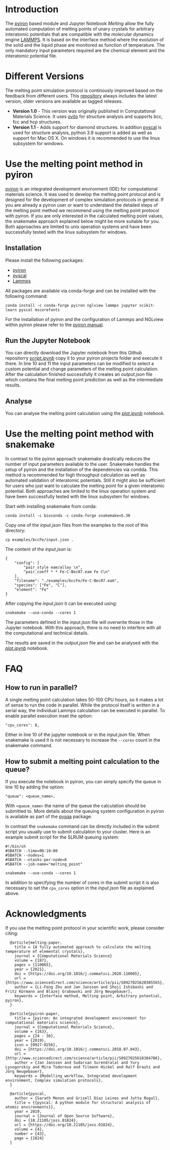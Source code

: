 # Introduction
The [pyiron](http://pyiron.org) based module and Jupyter Notebook *Melting* allow the fully automated computation of melting points of unary crystals for arbitrary interatomic potentials that are compatible with the molecular dynamics engine [LAMMPS](https://lammps.sandia.gov). It is based on the interface method where the evolution of the solid and the liquid phase are monitored as function of temperature. The only mandatory input parameters required are the chemical element and the interatomic potential file. 

# Different Versions 
The melting point simulation protocol is continously improved based on the feedback from different users. This [repository](https://github.com/pyiron/pyiron_meltingpoint) always includes the latest version, older versions are available as tagged releases. 

* **Version 1.0** - This version was originally published in Computational Materials Science. It uses [ovito](https://www.ovito.org) for structure analysis and supports bcc, fcc and hcp structures. 
* **Version 1.1** - Adds support for diamond structures. In addition [pyscal](https://pyscal.org) is used for structure analysis, python 3.9 support is added as well as support for Mac OS X. On windows it is recommended to use the linux subsystem for windows. 

# Use the melting point method in pyiron
[pyiron](http://pyiron.org) is an integrated development environment (IDE) for computational materials science. It was used to develop the melting point protocol and is designed for the development of complex simulation protocols in general. If you are already a pyiron user or want to understand the detailed steps of the melting point method we recommend using the melting point protocol with pyiron. If you are only interested in the calculated melting point values, the snakemake approach explained below might be more suitable for you. Both approaches are limited to unix operation systems and have been successfully tested with the linux subsystem for windows. 

## Installation 
Please install the following packages: 

- [pyiron](http://pyiron.org)
- [pyscal](https://pyscal.org)
- [Lammps](https://lammps.sandia.gov)

All packages are available via conda-forge and can be installed with the following command: 
```
conda install -c conda-forge pyiron nglview lammps jupyter scikit-learn pyscal mscorefonts
```

For the installation of pyiron and the configuration of Lammps and NGLview within pyiron please refer to the [pyiron manual](https://pyiron.readthedocs.io/en/latest/source/installation.html).

## Run the Jupyter Notebook
You can directly download the Jupyter notebook from this Github repositorry [*script.ipynb*](https://github.com/pyrion/pyrion_meltingpoint/blob/master/scripts/script.ipynb) copy it to your pyiron projects folder and execute it there. In line 10 and 11 the input parameters can be modified to select a custom potential and change parameters of the melting point calculation. After the calculation finished successfully it creates an *output.json* file which contains the final melting point prediction as well as the intermediate results. 

## Analyse 
You can analyse the melting point calculation using the [*plot.ipynb*](https://github.com/pyrion/pyrion_meltingpoint/blob/master/scripts/plot.ipynb) notebook. 

# Use the melting point method with snakemake 
In contrast to the pyiron approach snakemake drastically reduces the number of input parameters available to the user. Snakemake handles the setup of pyiron and the installation of the dependencies via condda. This method is recommended for high throughput calculation as well as automated validation of interatomic potentials. Still it might also be sufficient for users who just want to calculate the melting point for a given interatomic potential. Both approaches are limited to the linux operation system and have been successfully tested with the linux subsystem for windows. 

Start with installing snakemake from conda: 
```
conda install -c bioconda -c conda-forge snakemake=5.30
```

Copy one of the *input.json* files from the examples to the root of this directory: 
```
cp examples/bccFe/input.json .
```

The content of the *input.json* is: 
```
{
    "config": [
        "pair_style eam/alloy \n", 
        "pair_coeff * * Fe-C-Bec07.eam Fe C\n"
    ], 
    "filename": "./examples/bccFe/Fe-C-Bec07.eam", 
    "species": ["Fe", "C"], 
    "element": "Fe"
}
```
After copying the *input.json* it can be executed using: 
```
snakemake --use-conda --cores 1 
```
The parameters defined in the *input.json* file will overwrite those in the Jupyter notebook. With this approach, there is no need to interfere with all the computational and technical details. 
    
The results are saved in the *output.json* file and can be analysed with the [*plot.ipynb*](https://github.com/pyrion/pyrion_meltingpoint/blob/master/scripts/plot.ipynb) notebook. 

# FAQ
## How to run in parallel? 
A single melting point calculation takes 50-100 CPU hours, so it makes a lot of sense to run the code in parallel. While the protocol itself is written in a serial way, the individual Lammps calculation can be executed in parallel. To enable parallel execution inset the option: 
```
"cpu_cores": 8,
```
Either in line 10 of the jupyter notebook or in the *input.json* file. When snakemake is used it is not necessary to increase the `--cores` count in the snakemake command. 

## How to submit a melting point calculation to the queue? 
If you execute the notebook in pyiron, you can simply specify the queue in line 10 by adding the option: 
```
"queue": <queue_name>,
```
With `<queue_name>` the name of the queue the calculation should be submitted to. More details about the queuing system configuration in pyiron is available as part of the [pysqa](https://github.com/pyiron/pysqa) package.

In contrast the `snakemake` command can be directly included in the submit script you usually use to submit calculation to your cluster. Here is an example submit script for the SLRUM queuing system: 
```
#!/bin/sh
#SBATCH --time=00:10:00
#SBATCH --nodes=1
#SBATCH --ntasks-per-node=8
#SBATCH --job-name="melting_point"

snakemake --use-conda --cores 1 
```
In addition to specifying the number of cores in the submit script it is also necessary to set the `cpu_cores` option in the *input.json* file as explained above. 

# Acknowledgments
If you use the melting point protocol in your scientific work, please consider citing:
```
  @article{melting-paper,
    title = {A fully automated approach to calculate the melting temperature of elemental crystals},
    journal = {Computational Materials Science}
    volume = {187},
    pages = {110065},
    year = {2021},
    doi = {https://doi.org/10.1016/j.commatsci.2020.110065},
    url = {https://www.sciencedirect.com/science/article/pii/S0927025620305565},
    author = {Li-Fang Zhu and Jan Janssen and Shoji Ishibashi and Fritz Körmann and Blazej Grabowski and Jörg Neugebauer},
    keywords = {Interface method, Melting point, Arbitrary potential, pyiron},
  }

  @article{pyiron-paper,
    title = {pyiron: An integrated development environment for computational materials science},
    journal = {Computational Materials Science},
    volume = {163},
    pages = {24 - 36},
    year = {2019},
    issn = {0927-0256},
    doi = {https://doi.org/10.1016/j.commatsci.2018.07.043},
    url = {http://www.sciencedirect.com/science/article/pii/S0927025618304786},
    author = {Jan Janssen and Sudarsan Surendralal and Yury Lysogorskiy and Mira Todorova and Tilmann Hickel and Ralf Drautz and Jörg Neugebauer},
    keywords = {Modelling workflow, Integrated development environment, Complex simulation protocols},
  }
  
  @article{pyscal,
    author = {Sarath Menon and Grisell Díaz Leines and Jutta Rogal},
    title = {{pyscal: A python module for structural analysis of atomic environments}},
    year = 2019,
    journal = {Journal of Open Source Software},
    doi = {10.21105/joss.01824},
    url = {https://doi.org/10.21105/joss.01824},
    volume = {4},
    number = {43},
    page = {1824}
  }
```
